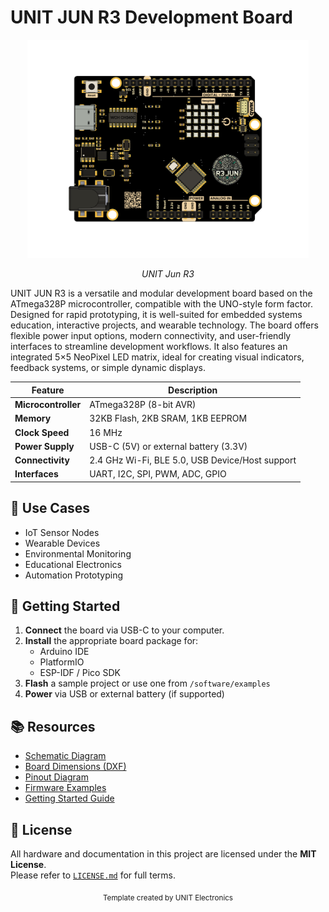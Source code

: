 
# UNIT JUN R3 Development Board 

<div align="center">
  <img src="hardware/resources/unit_top_v_0_0_1_ue0081_Jun R3.png" width="450px" alt="Development Board">
  <p><em>UNIT Jun R3</em></p>
</div>

UNIT JUN R3 is a versatile and modular development board based on the ATmega328P microcontroller, compatible with the UNO-style form factor. Designed for rapid prototyping, it is well-suited for embedded systems education, interactive projects, and wearable technology. The board offers flexible power input options, modern connectivity, and user-friendly interfaces to streamline development workflows. It also features an integrated 5×5 NeoPixel LED matrix, ideal for creating visual indicators, feedback systems, or simple dynamic displays.



| Feature                 | Description                                                   |
|------------------------|---------------------------------------------------------------|
| **Microcontroller**     | ATmega328P (8-bit AVR)                              |
| **Memory**              | 32KB Flash, 2KB SRAM, 1KB EEPROM                |
| **Clock Speed**         | 16 MHz                                                       |
| **Power Supply**        | USB-C (5V) or external battery (3.3V)                |
| **Connectivity**        | 2.4 GHz Wi-Fi, BLE 5.0, USB Device/Host support |
| **Interfaces**          | UART, I2C, SPI, PWM, ADC, GPIO            |


## 🧪 Use Cases

- IoT Sensor Nodes
- Wearable Devices
- Environmental Monitoring
- Educational Electronics
- Automation Prototyping


## 🚀 Getting Started

1. **Connect** the board via USB-C to your computer.
2. **Install** the appropriate board package for:
   - Arduino IDE
   - PlatformIO
   - ESP-IDF / Pico SDK
3. **Flash** a sample project or use one from `/software/examples`
4. **Power** via USB or external battery (if supported)


## 📚 Resources

- [Schematic Diagram](hardware/schematic.pdf)
- [Board Dimensions (DXF)](docs/dimensions.dxf)
- [Pinout Diagram](docs/pinout.png)
- [Firmware Examples](firmware/)
- [Getting Started Guide](docs/getting_started.md)



## 📝 License

All hardware and documentation in this project are licensed under the **MIT License**.  
Please refer to [`LICENSE.md`](LICENSE.md) for full terms.



<div align="center">
  <sub>Template created by UNIT Electronics</sub>
</div>
